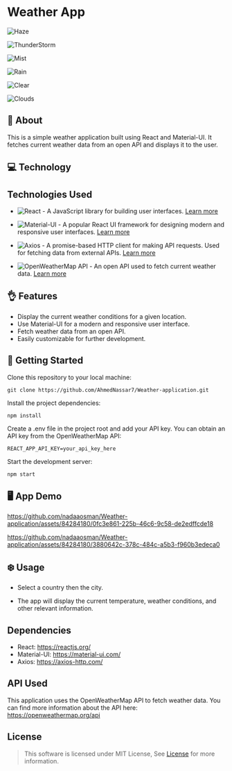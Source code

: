 # Weather App
![Haze](https://github.com/nadaaosman/Weather-application/assets/84284180/a11d4baa-d805-4585-a807-50dbb2008c87)

![ThunderStorm](https://github.com/nadaaosman/Weather-application/assets/84284180/459f0730-bb08-4104-81c9-570dba4716bb)

![Mist](https://github.com/nadaaosman/Weather-application/assets/84284180/92af3a80-1873-47a1-8bac-177d4d86f798)

![Rain](https://github.com/nadaaosman/Weather-application/assets/84284180/3a23bd99-a21a-4d76-a4d1-9546158c73cf)

![Clear](https://github.com/nadaaosman/Weather-application/assets/84284180/a44185d2-1e70-4aff-808b-efe94acf82d3)

![Clouds](https://github.com/nadaaosman/Weather-application/assets/84284180/8b0ae833-8729-4766-848e-713fd3630410)

## 📙 About <a name = "about"></a>

This is a simple weather application built using React and Material-UI. 
It fetches current weather data from an open API and displays it to the user.

## 💻 Technology <a name = "technolgies"></a>
## Technologies Used

- ![React](https://img.shields.io/badge/React-%2300599C.svg?style=for-the-badge&logo=react&logoColor=white) - A JavaScript library for building user interfaces. [Learn more](https://reactjs.org/)

- ![Material-UI](https://img.shields.io/badge/Material--UI-%230081CB.svg?style=for-the-badge&logo=material-ui&logoColor=white) - A popular React UI framework for designing modern and responsive user interfaces. [Learn more](https://material-ui.com/)

- ![Axios](https://img.shields.io/badge/Axios-%233A99D8.svg?style=for-the-badge) - A promise-based HTTP client for making API requests. Used for fetching data from external APIs. [Learn more](https://axios-http.com/)

- ![OpenWeatherMap API](https://img.shields.io/badge/OpenWeatherMap%20API-%23FDB813.svg?style=for-the-badge) - An open API used to fetch current weather data. [Learn more](https://openweathermap.org/api)

## 👌 Features <a name = "features"></a>
- Display the current weather conditions for a given location.
- Use Material-UI for a modern and responsive user interface.
- Fetch weather data from an open API.
- Easily customizable for further development.

## 🚀 Getting Started <a name = "started"></a>

Clone this repository to your local machine:
```
git clone https://github.com/AhmedNassar7/Weather-application.git
```
Install the project dependencies:
```
npm install
```
Create a .env file in the project root and add your API key. You can obtain an API key from the OpenWeatherMap API:
```
REACT_APP_API_KEY=your_api_key_here
```
Start the development server:
```
npm start
```
## 🖥️ App Demo  <a name = "demo"></a>


https://github.com/nadaaosman/Weather-application/assets/84284180/0fc3e861-225b-46c6-9c58-de2edffcde18


https://github.com/nadaaosman/Weather-application/assets/84284180/3880642c-378c-484c-a5b3-f960b3edeca0


## ❄️ Usage <a name = "usage"></a>

- Select a country then the city.

- The app will display the current temperature, weather conditions, and other relevant information.

## Dependencies <a name = "dependencies"></a>
- React: https://reactjs.org/
- Material-UI: https://material-ui.com/
- Axios: https://axios-http.com/

## API Used <a name = "api-used"></a>
This application uses the OpenWeatherMap API to fetch weather data. You can find more information about the API here: https://openweathermap.org/api

## License

> This software is licensed under MIT License, See [License](https://github.com/Waer1/Crazy-Delivery/blob/master/LICENSE.txt) for more information.
